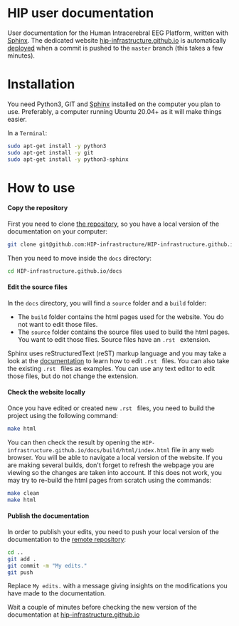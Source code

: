 # HIP user documentation

User documentation for the Human Intracerebral EEG Platform, written with [Sphinx](https://www.sphinx-doc.org/en/master/index.html).
The dedicated website [hip-infrastructure.github.io](https://hip-infrastructure.github.io/) is automatically [deployed](https://github.com/HIP-infrastructure/HIP-infrastructure.github.io/settings/pages) when a commit is pushed to the `master` branch (this takes a few minutes).

# Installation

You need Python3, GIT and [Sphinx](https://www.sphinx-doc.org/en/master/usage/installation.html) installed on the computer you plan to use. Preferably, a computer running Ubuntu 20.04+ as it will make things easier.

In a `Terminal`:

```bash
sudo apt-get install -y python3
sudo apt-get install -y git
sudo apt-get install -y python3-sphinx
```

# How to use

#### Copy the repository
First you need to clone [the repository](https://github.com/HIP-infrastructure/HIP-infrastructure.github.io), so you have a local version of the documentation on your computer:

```bash
git clone git@github.com:HIP-infrastructure/HIP-infrastructure.github.io.git
```

Then you need to move inside the `docs` directory:

```bash
cd HIP-infrastructure.github.io/docs
```

#### Edit the source files

In the `docs` directory, you will find a `source` folder and a `build` folder:
* The `build` folder contains the html pages used for the website. You do not want to edit those files.
* The `source` folder contains the source files used to build the html pages. You want to edit those files. Source files have an `.rst ` extension.

Sphinx uses reStructuredText (reST) markup language and you may take a look at the [documentation](https://www.sphinx-doc.org/en/master/index.html) to learn how to edit `.rst ` files. You can also take the existing `.rst ` files as examples. You can use any text editor to edit those files, but do not change the extension.

#### Check the website locally

Once you have edited or created new `.rst ` files, you need to build the project using the following command:

```bash
make html
```

You can then check the result by opening the `HIP-infrastructure.github.io/docs/build/html/index.html` file in any web browser.
You will be able to navigate a local version of the website. If you are making several builds, don't forget to refresh the webpage you are viewing so the changes are taken into account. If this does not work, you may try to re-build the html pages from scratch using the commands:

```bash
make clean
make html
```

#### Publish the documentation

In order to publish your edits, you need to push your local version of the documentation to the [remote repository](https://github.com/HIP-infrastructure/HIP-infrastructure.github.io):

```bash
cd ..
git add .
git commit -m "My edits."
git push
```

Replace  `My edits.` with a message giving insights on the modifications you have made to the documentation.

Wait a couple of minutes before checking the new version of the documentation at [hip-infrastructure.github.io](https://hip-infrastructure.github.io/build/html/index.html)
